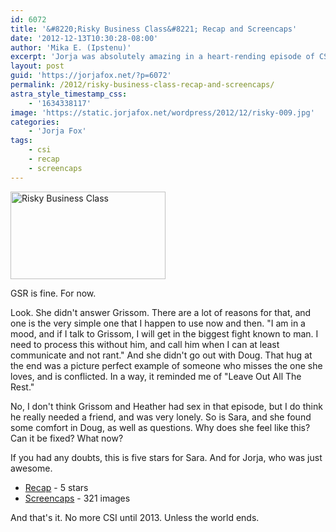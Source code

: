 ```yaml
---
id: 6072
title: '&#8220;Risky Business Class&#8221; Recap and Screencaps'
date: '2012-12-13T10:30:28-08:00'
author: 'Mika E. (Ipstenu)'
excerpt: 'Jorja was absolutely amazing in a heart-rending episode of CSI. Five stars, and I''m sure we''ll be talking about GSR until January.'
layout: post
guid: 'https://jorjafox.net/?p=6072'
permalink: /2012/risky-business-class-recap-and-screencaps/
astra_style_timestamp_css:
    - '1634338117'
image: 'https://static.jorjafox.net/wordpress/2012/12/risky-009.jpg'
categories:
    - 'Jorja Fox'
tags:
    - csi
    - recap
    - screencaps
---
```


<a href="//static.jorjafox.net/wordpress/2012/12/risky-009.jpg"><img class="size-medium wp-image-6073 alignleft" title="Risky Business Class" alt="Risky Business Class" src="//static.jorjafox.net/wordpress/2012/12/risky-009-248x140.jpg" width="248" height="140" /></a>

GSR is fine. For now.

Look. She didn't answer Grissom. There are a lot of reasons for that, and one is the very simple one that I happen to use now and then. "I am in a mood, and if I talk to Grissom, I will get in the biggest fight known to man. I need to process this without him, and call him when I can at least communicate and not rant." And she didn't go out with Doug. That hug at the end was a picture perfect example of someone who misses the one she loves, and is conflicted. In a way, it reminded me of "Leave Out All The Rest."

No, I don't think Grissom and Heather had sex in that episode, but I do think he really needed a friend, and was very lonely. So is Sara, and she found some comfort in Doug, as well as questions. Why does she feel like this? Can it be fixed? What now?

If you had any doubts, this is five stars for Sara. And for Jorja, who was just awesome.
<ul>
	<li><a href="https://jorjafox.net/wiki/Risky_Business_Class">Recap</a> - 5 stars</li>
	<li><a href="https://jorjafox.net/gallery/tv/csi/season13/10risky/">Screencaps</a> - 321 images</li>
</ul>
And that's it. No more CSI until 2013. Unless the world ends.